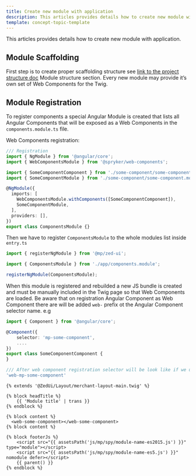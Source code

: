 ```yaml
---
title: Create new module with application
description: This articles provides details how to create new module with application
template: concept-topic-template
---
```


This articles provides details how to create new module with application.

## Module Scaffolding

First step is to create proper scaffolding structure see [link to the project structure doc](project-structure.md) Module structure section. Every new module may provide it’s own set of Web Components for the Twig.

## Module Registration

To register components a special Angular Module is created that lists all Angular Components that will be exposed as a Web Components in the `components.module.ts` file.

Web Components registration:

```ts
/// Registration
import { NgModule } from '@angular/core';
import { WebComponentsModule } from '@spryker/web-components';

import { SomeComponentComponent } from './some-component/some-component.component';
import { SomeComponentModule } from './some-component/some-component.module';

@NgModule({
  imports: [
    WebComponentsModule.withComponents([SomeComponentComponent]),
    SomeComponentModule,
  ],
  providers: [],
})
export class ComponentsModule {}
```

Then we have to register `ComponentsModule` to the whole modules list inside `entry.ts`

```ts
import { registerNgModule } from '@mp/zed-ui';

import { ComponentsModule } from './app/components.module';

registerNgModule(ComponentsModule);
```

When this module is registered and rebuilded a new JS bundle is created and must be manually included in the Twig page so that Web Components are loaded.
Be aware that on registration Angular Component as Web Component there are will be added `web-` prefix ot the Angular Component selector name.
e.g

```ts
import { Component } from '@angular/core';

@Component({
    selector: 'mp-some-component',
    ....
})
export class SomeComponentComponent {
}

/// After web component registration selector will be look like if we use this component as web inside twig file:
'web-mp-some-component'
```

```twig
{% extends '@ZedUi/Layout/merchant-layout-main.twig' %}

{% block headTitle %}
    {{ 'Module title' | trans }}
{% endblock %}

{% block content %}
  <web-some-component></web-some-component>
{% block content %}

{% block footerJs %}
    <script src="{{ assetsPath('js/mp/spy/module-name-es2015.js') }}" type="module"></script>
    <script src="{{ assetsPath('js/mp/spy/module-name-es5.js') }}" nomodule defer></script>
    {{ parent() }}
{% endblock %}
```
